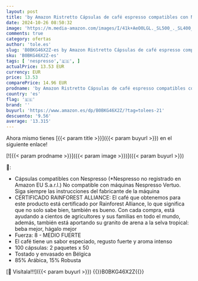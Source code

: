 ```yaml
---
layout: post
title: 'by Amazon Ristretto Cápsulas de café espresso compatibles con Nespresso  Tueste Medio  50 unidad  Paquete de 2 - Certificado Rainforest Alliance'
date: 2024-10-26 08:50:32
image: 'https://m.media-amazon.com/images/I/41k+AeO0LGL._SL500_._SL400_.jpg'
comments: true
category: ofertas
author: 'tole.es'
slug: 'B0BKG46X2Z-es by Amazon Ristretto Cápsulas de café espresso compatibles...'
sku: 'B0BKG46X2Z-es'
tags: [ 'nespresso','🇪🇸', ]
actualPrice: 13.53 EUR
currency: EUR
price: 13.53
comparePrice: 14.96 EUR
prodname: 'by Amazon Ristretto Cápsulas de café espresso compatibles con Nespresso  Tueste Medio  50 unidad  Paquete de 2 - Certificado Rainforest Alliance'
country: 'es'
flag: '🇪🇸'
brand: ''
buyurl: 'https://www.amazon.es/dp/B0BKG46X2Z/?tag=tolees-21'
descuento: '9.56'
average: '13.315'
---
```


Ahora mismo tienes [{{< param title >}}]({{< param buyurl >}}) en el siguiente enlace!

[![{{< param prodname >}}]({{< param image >}})]({{< param buyurl >}})

🔎:

- Cápsulas compatibles con Nespresso (*Nespresso no registrado en Amazon EU S.a.r.l.) No compatible con máquinas Nespresso Vertuo. Siga siempre las instrucciones del fabricante de la máquina
- CERTIFICADO RAINFOREST ALLIANCE: El café que obtenemos para este producto está certificado por Rainforest Alliance, lo que significa que no solo sabe bien, también es bueno. Con cada compra, está ayudando a cientos de agricultores y sus familias en todo el mundo, además, también está aportando su granito de arena a la selva tropical: beba mejor, hágalo mejor
- Fuerza: 8 - MEDIO FUERTE
- El café tiene un sabor especiado, regusto fuerte y aroma intenso
- 100 cápsulas: 2 paquetes x 50
- Tostado y envasado en Bélgica
- 85% Arábica, 15% Robusta

[🛒 Visítala!!!]({{< param buyurl >}})
{{<world>}}B0BKG46X2Z{{</world>}}
